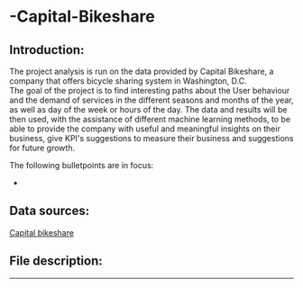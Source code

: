# -Capital-Bikeshare

## Introduction:
The project analysis is run on the data provided by Capital Bikeshare, a company that offers bicycle sharing system in Washington, D.C.  
The goal of the project is to find interesting paths about the User behaviour and the demand of services in the different seasons and months of the year, as well as day of the week or hours of the day. The data and results will be then used, with the assistance of different machine learning methods, to be able to provide the company with useful and meaningful insights on their business, give KPI's suggestions to measure their business and suggestions for future growth.  

The following bulletpoints are in focus:

-  

## Data sources:
[Capital bikeshare](https://www.capitalbikeshare.com/system-data)

## File description:
------



## 
